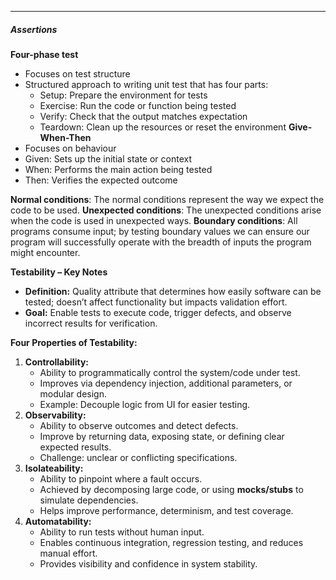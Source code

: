 ***
##### Assertions
**Four-phase test**
* Focuses on test structure
* Structured approach to writing unit test that has four parts:
	* Setup: Prepare the environment for tests
	* Exercise: Run the code or function being tested
	* Verify: Check that the output matches expectation
	* Teardown: Clean up the resources or reset the environment
**Give-When-Then**
* Focuses on behaviour
* Given: Sets up the initial state or context
* When: Performs the main action being tested
* Then: Verifies the expected outcome


**Normal conditions**: The normal conditions represent the way we expect the code to be used.
**Unexpected conditions**: The unexpected conditions arise when the code is used in unexpected ways.
**Boundary conditions**: All programs consume input; by testing boundary values we can ensure our program will successfully operate with the breadth of inputs the program might encounter.


**Testability – Key Notes**
- **Definition:** Quality attribute that determines how easily software can be tested; doesn’t affect functionality but impacts validation effort.
- **Goal:** Enable tests to execute code, trigger defects, and observe incorrect results for verification.
    
**Four Properties of Testability:**
1. **Controllability:**
    - Ability to programmatically control the system/code under test.
    - Improves via dependency injection, additional parameters, or modular design.
    - Example: Decouple logic from UI for easier testing.
2. **Observability:**
    - Ability to observe outcomes and detect defects.
    - Improve by returning data, exposing state, or defining clear expected results.
    - Challenge: unclear or conflicting specifications.
3. **Isolateability:**
    - Ability to pinpoint where a fault occurs.
    - Achieved by decomposing large code, or using **mocks/stubs** to simulate dependencies.
    - Helps improve performance, determinism, and test coverage.
4. **Automatability:**
    - Ability to run tests without human input.
    - Enables continuous integration, regression testing, and reduces manual effort.
    - Provides visibility and confidence in system stability.